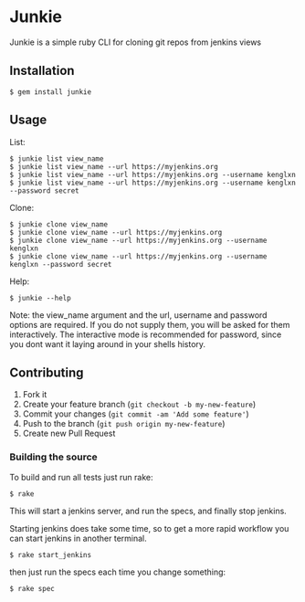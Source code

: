 # Junkie

Junkie is a simple ruby CLI for cloning git repos from jenkins views

## Installation

    $ gem install junkie

## Usage

List:

    $ junkie list view_name
    $ junkie list view_name --url https://myjenkins.org
    $ junkie list view_name --url https://myjenkins.org --username kenglxn
    $ junkie list view_name --url https://myjenkins.org --username kenglxn --password secret

Clone:

    $ junkie clone view_name
    $ junkie clone view_name --url https://myjenkins.org
    $ junkie clone view_name --url https://myjenkins.org --username kenglxn
    $ junkie clone view_name --url https://myjenkins.org --username kenglxn --password secret

Help:

    $ junkie --help

Note:
the view_name argument and the url, username and password options are required.
If you do not supply them, you will be asked for them interactively.
The interactive mode is recommended for password, since you dont want it laying around in your shells history.

## Contributing

1. Fork it
2. Create your feature branch (`git checkout -b my-new-feature`)
3. Commit your changes (`git commit -am 'Add some feature'`)
4. Push to the branch (`git push origin my-new-feature`)
5. Create new Pull Request

### Building the source

To build and run all tests just run rake:

    $ rake

This will start a jenkins server, and run the specs, and finally stop jenkins.

Starting jenkins does take some time, so to get a more rapid workflow you can start jenkins in another terminal.

    $ rake start_jenkins

then just run the specs each time you change something:

    $ rake spec